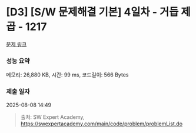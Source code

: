 # [D3] [S/W 문제해결 기본] 4일차 - 거듭 제곱 - 1217 

[문제 링크](https://swexpertacademy.com/main/code/problem/problemDetail.do?contestProbId=AV14dUIaAAUCFAYD) 

### 성능 요약

메모리: 26,880 KB, 시간: 99 ms, 코드길이: 566 Bytes

### 제출 일자

2025-08-08 14:49



> 출처: SW Expert Academy, https://swexpertacademy.com/main/code/problem/problemList.do